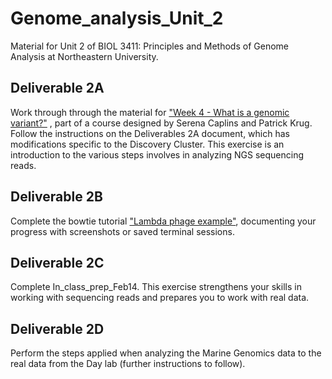 # Genome_analysis_Unit_2
Material for Unit 2 of BIOL 3411: Principles and Methods of Genome Analysis at Northeastern University.

## Deliverable 2A
Work through through the material for ["Week 4 - What is a genomic variant?"](https://baylab.github.io/MarineGenomicsSemester/week-4--what-is-a-genetic-variant.html) , part of a course designed by Serena Caplins and Patrick Krug. Follow the instructions on the Deliverables 2A document, which has modifications specific to the Discovery Cluster. This exercise is an introduction to the various steps involves in analyzing NGS sequencing reads.

## Deliverable 2B
Complete the bowtie tutorial ["Lambda phage example"](https://bowtie-bio.sourceforge.net/bowtie2/manual.shtml#getting-started-with-bowtie-2-lambda-phage-example), documenting your progress with screenshots or saved terminal sessions.

## Deliverable 2C
Complete In_class_prep_Feb14. This exercise strengthens your skills in working with sequencing reads and prepares you to work with real data.

## Deliverable 2D
Perform the steps applied when analyzing the Marine Genomics data to the real data from the Day lab (further instructions to follow).
